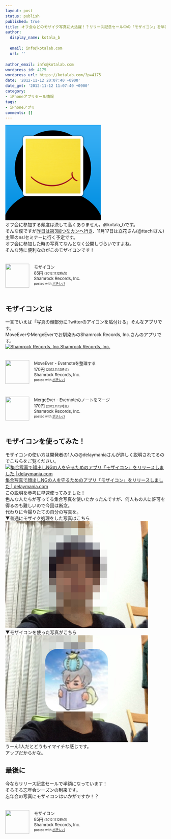 ```yaml
---
layout: post
status: publish
published: true
title: オフ会などのモザイク写真に大活躍！？リリース記念セール中の「モザイコン」を早速ダウンロード！
author:
  display_name: kotala_b

  email: info@kotalab.com
  url: ''

author_email: info@kotalab.com
wordpress_id: 4175
wordpress_url: https://kotalab.com/?p=4175
date: '2012-11-12 20:07:40 +0900'
date_gmt: '2012-11-12 11:07:40 +0900'
category:
- iPhoneアプリセール情報
tags:
- iPhoneアプリ
comments: []
---
```

<p><a href="/wp-content/uploads/mozaicon_20121112.png" target="_blank"><img src="/wp-content/uploads/mozaicon_20121112.png" alt="" title="mozaicon_20121112" width="300" height="300" class="alignnone size-full wp-image-4181" /></a><br />
オフ会に参加する頻度は決して高くありません。@kotala_bです。<br />
そんな僕ですが<a href="/tunakan-3rd" title="第3回つながるカンファレンスに参加してきました。有意義な時間をありがとうございました！#tunakan" target="_blank">昨日は第3回つなカンへ行き</a>、11月17日は立花さん(@ttachiさん）主宰のnslセミナーに行く予定です。<br />
オフ会に参加した時の写真てなんとなく公開しづらいですよね。<br />
そんな時に便利なのがこの<span class="removed_link" title="click.linksynergy.com/fs-bin/click?id=d2yYUp776R4&amp;subid=&amp;offerid=94348.1&amp;type=3&amp;tmpid=3910&amp;RD_PARM1=https%253A%252F%252Fitunes.apple.com%252Fjp%252Fapp%252Fmozaikon%252Fid574192874%253Fmt%253D8%2526uo%253D4">モザイコン</span>です！</p>
<div class="pochireba" style="text-align:left;font-size:small;padding:20px 0;/zoom: 1;overflow: hidden;"><span class="removed_link" title="click.linksynergy.com/fs-bin/click?id=d2yYUp776R4&amp;subid=&amp;offerid=94348.1&amp;type=3&amp;tmpid=3910&amp;RD_PARM1=https%253A%252F%252Fitunes.apple.com%252Fjp%252Fapp%252Fmozaikon%252Fid574192874%253Fmt%253D8%2526uo%253D4"><img src="http://a455.phobos.apple.com/us/r1000/105/Purple/v4/4f/95/fa/4f95fad0-d0a7-797d-de0b-3c1da30462db/mzm.piltfnxw.png" width="75" height="75" style="float:left;margin:0 15px 0 0;" class="pochi_img" ></span>
<div class="pochi_info" style="text-align:left;/zoom: 1;overflow: hidden;">
<div class="pochi_name"><span class="removed_link" title="click.linksynergy.com/fs-bin/click?id=d2yYUp776R4&amp;subid=&amp;offerid=94348.1&amp;type=3&amp;tmpid=3910&amp;RD_PARM1=https%253A%252F%252Fitunes.apple.com%252Fjp%252Fapp%252Fmozaikon%252Fid574192874%253Fmt%253D8%2526uo%253D4">モザイコン</span></div>
<div class="pochi_price" style="display:inline;">85円</div>
<div class="pochi_time" style="font-size:x-small;display:inline;">(2012.11.12時点)</div>
<div class="pochi_seller"><span class="removed_link" title="click.linksynergy.com/fs-bin/click?id=d2yYUp776R4&amp;subid=&amp;offerid=94348.1&amp;type=3&amp;tmpid=3910&amp;RD_PARM1=https%253A%252F%252Fitunes.apple.com%252Fjp%252Fartist%252Fshamrock-records-inc.%252Fid443431466%253Fuo%253D4">Shamrock Records, Inc.</span></div>
<div class="pochi_post" style="font-size:x-small;">posted with <a href="https://pochireba.com">ポチレバ</a></div>
</div>
<div class="pochireba-footer" style="clear: left"></div>
</div>
<!--more-->
<h2>モザイコンとは</h2>
<p>一言でいえば「写真の顔部分にTwitterのアイコンを貼付ける」そんなアプリです。<br />
MoveEverやMergeEverでお馴染みのShamrock Records, Inc.さんのアプリです。<br />
<a href="http://shamrock-records.jp/index.html" target="_blank"><img  class="alignleft" src="https://capture.heartrails.com/150x130?http://shamrock-records.jp/index.html" alt="Shamrock Records, Inc." width="150" height="130" /></a><a href="http://shamrock-records.jp/index.html" target="_blank">Shamrock Records, Inc.</a><a href="https://b.hatena.ne.jp/entry/http://shamrock-records.jp/index.html" target="_blank"><img border="0" src="https://b.hatena.ne.jp/entry/image/http://shamrock-records.jp/index.html" alt="" /></a><br style="clear:both;" /></p>
<div class="pochireba" style="text-align:left;font-size:small;padding:20px 0;/zoom: 1;overflow: hidden;"><span class="removed_link" title="click.linksynergy.com/fs-bin/click?id=d2yYUp776R4&amp;subid=&amp;offerid=94348.1&amp;type=3&amp;tmpid=3910&amp;RD_PARM1=https%253A%252F%252Fitunes.apple.com%252Fjp%252Fapp%252Fmoveever-evernotewo-zheng%252Fid519536675%253Fmt%253D8%2526uo%253D4"><img src="http://a971.phobos.apple.com/us/r1000/084/Purple/v4/06/88/e1/0688e1c9-6223-c4cc-a162-045da7092346/mzm.tgskmsqt.png" width="75" height="75" style="float:left;margin:0 15px 0 0;" class="pochi_img" ></span>
<div class="pochi_info" style="text-align:left;/zoom: 1;overflow: hidden;">
<div class="pochi_name"><span class="removed_link" title="click.linksynergy.com/fs-bin/click?id=d2yYUp776R4&amp;subid=&amp;offerid=94348.1&amp;type=3&amp;tmpid=3910&amp;RD_PARM1=https%253A%252F%252Fitunes.apple.com%252Fjp%252Fapp%252Fmoveever-evernotewo-zheng%252Fid519536675%253Fmt%253D8%2526uo%253D4">MoveEver - Evernoteを整理する</span></div>
<div class="pochi_price" style="display:inline;">170円</div>
<div class="pochi_time" style="font-size:x-small;display:inline;">(2012.11.12時点)</div>
<div class="pochi_seller"><span class="removed_link" title="click.linksynergy.com/fs-bin/click?id=d2yYUp776R4&amp;subid=&amp;offerid=94348.1&amp;type=3&amp;tmpid=3910&amp;RD_PARM1=https%253A%252F%252Fitunes.apple.com%252Fjp%252Fartist%252Fshamrock-records-inc.%252Fid443431466%253Fuo%253D4">Shamrock Records, Inc.</span></div>
<div class="pochi_post" style="font-size:x-small;">posted with <a href="https://pochireba.com">ポチレバ</a></div>
</div>
<div class="pochireba-footer" style="clear: left"></div>
</div>
<div class="pochireba" style="text-align:left;font-size:small;padding:20px 0;/zoom: 1;overflow: hidden;"><span class="removed_link" title="click.linksynergy.com/fs-bin/click?id=d2yYUp776R4&amp;subid=&amp;offerid=94348.1&amp;type=3&amp;tmpid=3910&amp;RD_PARM1=https%253A%252F%252Fitunes.apple.com%252Fjp%252Fapp%252Fmergeever-evernotenonotowomaji%252Fid538412128%253Fmt%253D8%2526uo%253D4"><img src="http://a1666.phobos.apple.com/us/r1000/099/Purple/v4/9f/8d/f9/9f8df9f4-8ad6-9034-4a63-6998c3cdc437/mzm.kwpcekia.png" width="75" height="75" style="float:left;margin:0 15px 0 0;" class="pochi_img" ></span>
<div class="pochi_info" style="text-align:left;/zoom: 1;overflow: hidden;">
<div class="pochi_name"><span class="removed_link" title="click.linksynergy.com/fs-bin/click?id=d2yYUp776R4&amp;subid=&amp;offerid=94348.1&amp;type=3&amp;tmpid=3910&amp;RD_PARM1=https%253A%252F%252Fitunes.apple.com%252Fjp%252Fapp%252Fmergeever-evernotenonotowomaji%252Fid538412128%253Fmt%253D8%2526uo%253D4">MergeEver - Evernoteのノートをマージ</span></div>
<div class="pochi_price" style="display:inline;">170円</div>
<div class="pochi_time" style="font-size:x-small;display:inline;">(2012.11.12時点)</div>
<div class="pochi_seller"><span class="removed_link" title="click.linksynergy.com/fs-bin/click?id=d2yYUp776R4&amp;subid=&amp;offerid=94348.1&amp;type=3&amp;tmpid=3910&amp;RD_PARM1=https%253A%252F%252Fitunes.apple.com%252Fjp%252Fartist%252Fshamrock-records-inc.%252Fid443431466%253Fuo%253D4">Shamrock Records, Inc.</span></div>
<div class="pochi_post" style="font-size:x-small;">posted with <a href="https://pochireba.com">ポチレバ</a></div>
</div>
<div class="pochireba-footer" style="clear: left"></div>
</div>
<h2>モザイコンを使ってみた！</h2>
<p>モザイコンの使い方は開発者の1人の@delaymaniaさんが詳しく説明されてるのでこちらをご覧ください。<br />
<a href="http://delaymania.com/201211/app/mozicon_release/" target="_blank"><img  class="alignleft" src="https://capture.heartrails.com/150x130?http://delaymania.com/201211/app/mozicon_release/" alt="集合写真で顔出しNGの人を守るためのアプリ「モザイコン」をリリースしました | delaymania.com" width="150" height="130" /></a><a href="http://delaymania.com/201211/app/mozicon_release/" target="_blank">集合写真で顔出しNGの人を守るためのアプリ「モザイコン」をリリースしました | delaymania.com</a><a href="https://b.hatena.ne.jp/entry/http://delaymania.com/201211/app/mozicon_release/" target="_blank"><img border="0" src="https://b.hatena.ne.jp/entry/image/http://delaymania.com/201211/app/mozicon_release/" alt="" /></a><br style="clear:both;" />この説明を参考に早速使ってみました！<br />
色んな人たちが写ってる集合写真を使いたかったんですが、何人もの人に許可を得るのも難しいので今回は断念。<br />
代わりに今撮りたての自分の写真を。<br />
▼普通にモザイク処理をした写真はこちら<br />
<a href="/wp-content/uploads/mozaicon_20121112_011.jpg" target="_blank"><img src="/wp-content/uploads/mozaicon_20121112_011.jpg" alt="" title="mozaicon_20121112_01" width="448" height="336" class="alignnone size-full wp-image-4189" /></a><br />
▼モザイコンを使った写真がこちら<br />
<a href="/wp-content/uploads/mozaicon_20121112_021.jpg" target="_blank"><img src="/wp-content/uploads/mozaicon_20121112_021.jpg" alt="" title="mozaicon_20121112_02" width="448" height="336" class="alignnone size-full wp-image-4190" /></a><br />
うーん1人だとどうもイマイチな感じです。<br />
アップだからかな。</p>
<h2>最後に</h2>
<p>今ならリリース記念セールで半額になっています！<br />
そろそろ忘年会シーズンの到来です。<br />
忘年会の写真にモザイコンはいかがですか！？</p>
<div class="pochireba" style="text-align:left;font-size:small;padding:20px 0;/zoom: 1;overflow: hidden;"><span class="removed_link" title="click.linksynergy.com/fs-bin/click?id=d2yYUp776R4&amp;subid=&amp;offerid=94348.1&amp;type=3&amp;tmpid=3910&amp;RD_PARM1=https%253A%252F%252Fitunes.apple.com%252Fjp%252Fapp%252Fmozaikon%252Fid574192874%253Fmt%253D8%2526uo%253D4"><img src="http://a455.phobos.apple.com/us/r1000/105/Purple/v4/4f/95/fa/4f95fad0-d0a7-797d-de0b-3c1da30462db/mzm.piltfnxw.png" width="75" height="75" style="float:left;margin:0 15px 0 0;" class="pochi_img" ></span>
<div class="pochi_info" style="text-align:left;/zoom: 1;overflow: hidden;">
<div class="pochi_name"><span class="removed_link" title="click.linksynergy.com/fs-bin/click?id=d2yYUp776R4&amp;subid=&amp;offerid=94348.1&amp;type=3&amp;tmpid=3910&amp;RD_PARM1=https%253A%252F%252Fitunes.apple.com%252Fjp%252Fapp%252Fmozaikon%252Fid574192874%253Fmt%253D8%2526uo%253D4">モザイコン</span></div>
<div class="pochi_price" style="display:inline;">85円</div>
<div class="pochi_time" style="font-size:x-small;display:inline;">(2012.11.12時点)</div>
<div class="pochi_seller"><span class="removed_link" title="click.linksynergy.com/fs-bin/click?id=d2yYUp776R4&amp;subid=&amp;offerid=94348.1&amp;type=3&amp;tmpid=3910&amp;RD_PARM1=https%253A%252F%252Fitunes.apple.com%252Fjp%252Fartist%252Fshamrock-records-inc.%252Fid443431466%253Fuo%253D4">Shamrock Records, Inc.</span></div>
<div class="pochi_post" style="font-size:x-small;">posted with <a href="https://pochireba.com">ポチレバ</a></div>
</div>
<div class="pochireba-footer" style="clear: left"></div>
</div>
